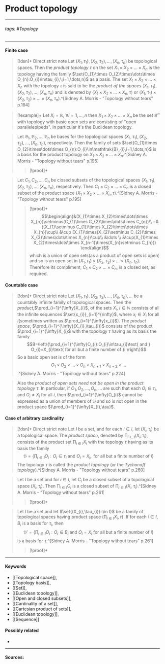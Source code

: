 # Product topology
***
###### tags: #Topology 
***
#### Finite case
>[!dsn]+ Direct strict note
>Let $(X_{1},\tau_{1}),(X_{2},\tau_{2}),\dots,(X_{n},\tau_{n})$ be topological spaces. Then the *product topology* $\tau$ on the set $X_{1}\times X_{2}\times\dots\times X_{n}$ is the topology having the family $\set{O_{1}\times O_{2}\times\dots\times O_{n}:O_{i}\in\tau_{i},\;i=1,\dots,n}$ as a basis. The set $X_{1}\times X_{2}\times\dots\times X_{n}$ with the topology $\tau$ is said to be the *product of the spaces* $(X_{1},\tau_{1}),(X_{2},\tau_{2}),\dots,(X_{n},\tau_{n})$ and is denoted by $(X_{1}\times X_{2}\times\dots\times X_{n},\tau)$ or $(X_{1},\tau_{1})\times(X_{2},\tau_{2})\times\dots\times(X_{n},\tau_{n})$.^[Sidney A. Morris - "Topology without tears" p.194]

>[!example]+ 
>Let $X_{i}=\mathbb{R}$, $\forall i=1,\dots,n$ then $X_{1}\times X_{2}\times\dots\times X_{n}$ be the set $\mathbb{R}^{n}$ with topology with basic open sets are consisting of "open parallelepipeds". In particular it's the Euclidean topology.

>Let $\mathfrak{B}_{1},\mathfrak{B}_{2},\dots,\mathfrak{B}_{n}$ be bases for the topological spaces $(X_{1},\tau_{1}),(X_{2},\tau_{2}),\dots,(X_{n},\tau_{n})$, respectively. Then the family of sets $\set{O_{1}\times O_{2}\times\dots\times O_{n}:O_{i}\in\mathfrak{B}_{i},i=1,\dots,n}$ is a basis for the product topology on $X_{1}\times X_{2}\times\dots\times X_{n}$.^[Sidney A. Morris - "Topology without tears" p.195]
>>[!proof]+
>>

>Let $C_{1},C_{2},\dots,C_{n}$ be closed subsets of the topological spaces $(X_{1},\tau_{1}),(X_{2},\tau_{2}),\dots,(X_{n},\tau_{n})$, respectively. Then $C_{1}\times C_{2}\times\dots\times C_{n}$ is a closed subset of the product space $(X_{1}\times X_{2}\times\dots\times X_{n},\tau)$.^[Sidney A. Morris - "Topology without tears" p.195]
>>[!proof]+
>>$$\begin{align}&(X_{1}\times X_{2}\times\dots\times X_{n})\setminus(C_{1}\times C_{2}\times\dots\times C_{n})\\ =&((X_{1}\setminus C_{1})\times X_{2}\times\dots\times X_{n})\cup\\ &\cup (X_{1}\times(X_{2}\setminus C_{2})\times X_{3}\times\dots\times X_{n})\cup\\ &\dots \\ &\cup(X_{1}\times X_{2}\times\dots\times X_{n-1}\times(X_{n}\setminus C_{n})) \end{align}$$
>>which is a union of open sets(as a product of open sets is open) and so is an open set in $(X_{1},\tau_{1})\times(X_{2},\tau_{2})\times\dots\times(X_{n},\tau_{n})$. Therefore its compliment, $C_{1}\times C_{2}\times\dots\times C_{n}$, is a closed set, as required.

#### Countable case
>[!dsn]+ Direct strict note
>Let $(X_{1},\tau_{1}),(X_{2},\tau_{2}),\dots,(X_{n},\tau_{n}),\dots$ be a countably infinite family of topological spaces. Then the *product*,$\prod_{i=1}^{\infty}X_{i}$, of the sets $X_{i}$, $i\in\mathbb{N}$ consists of all the infinite sequences $\set{x_{i}}_{i=1}^{\infty}$, where $x_{i}\in X_{i}$ for all $i$(sometimes written as $\prod_{i=1}^{\infty}x_{i}$). The *product space*, $\prod_{i=1}^{\infty}(X_{i},\tau_{i})$ consists of the product $\prod_{i=1}^{\infty}X_{i}$ with the topology $\tau$ having as its basis the family
>$$B=\left\{\prod_{i=1}^{\infty}O_{i}:O_{i}\in\tau_{i}\text{ and } O_{i}=X_{i}\text{ for all but a finite number of }i \right\}$$
>So a basic open set is of the form
>$$O_{1}\times O_{2}\times\dots\times O_{n}\times X_{n+1}\times X_{n+2}\times\dots$$
>.^[Sidney A. Morris - "Topology without tears" p.224]

>Also the *product of open sets need not be open in the product topology* $\tau$. In particular, if $O_{1},O_{2},\dots,O_{n},\dots$ are such that each $O_{i}\in\tau_{i}$, and $O_{i}\ne X_{i}$ for all $i$, then $\prod_{i=1}^{\infty}O_{i}$ cannot be expressed as a union of members of $\mathfrak{B}$ and so is not open in the product space $(\prod_{i=1}^{\infty}X_{i},\tau)$.

#### Case of arbitrary cardinality
>[!dsn]+ Direct strict note
>Let $I$ be a set, and for each $i\in I$, let $(X_{i},\tau_{i})$ be a topological space. The *product space*, denoted by $\prod_{i\in I}(X_{i},\tau_{i})$, consists of the product set $\prod_{i\in I}X_{i}$ with the topology $\tau$ having as its basis the family
>$$\mathfrak{B}=\left\{\prod_{i\in I}O_{i}:O_{i}\in\tau_{i}\text{ and }O_{i}=X_{i},\text{ for all but a finite number of }i \right\}$$
>The topology $\tau$ is called the *product topology* (or the *Tychonoff topology*).^[Sidney A. Morris - "Topology without tears" p.260]

>Let $I$ be a set and for $i\in I$, let $C_{i}$ be a closed subset of a topological space $(X_{i},\tau_{i})$. Then $\prod_{i\in I}C_{i}$ is a closed subset of $\prod_{i\in I}(X_{i},\tau_{i})$.^[Sidney A. Morris - "Topology without tears" p.261]
>>[!proof]+
>>

>Let $I$ be a set and let $\set{(X_{i},\tau_{i}):i\in I}$ be a family of topological spaces having product space $(\prod_{i\in I}X_{i},\tau)$. If for each $i\in I$, $B_{i}$ is a basis for $\tau_{i}$, then
>$$\mathfrak{B}'=\left\{\prod_{i\in I}O_{i}:O_{i}\in B_{i}\text{ and }O_{i}=X_{i}\text{ for all but a finite number of }i\right\}$$
>is a basis for $\tau$.^[Sidney A. Morris - "Topology without tears" p.261]
>>[!proof]+
***
#### Keywords
- [[Topological space]],
- [[Topology basis]],
- [[Set]],
- [[Euclidean topology]],
- [[Open and closed subsets]],
- [[Cardinality of a set]],
- [[Cartesian product of sets]],
- [[Euclidean topology]],
- [[Sequence]]
#### Possibly related
- 
***
#### Sources: